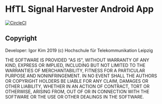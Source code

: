 # HfTL Signal Harvester Android App

[![CircleCI](https://circleci.com/bb/hftloai/hfapp2.svg?style=svg&circle-token=820c469347cfdce2f9df26ffe7eccc4a3d390f3b)](https://circleci.com/bb/hftloai/hfapp2)

## Copyright
Developer: Igor Kim
2019 (c) Hochschule für Telekommunikation Leipzig

THE SOFTWARE IS PROVIDED "AS IS", WITHOUT WARRANTY OF ANY KIND, EXPRESS OR IMPLIED, INCLUDING BUT NOT LIMITED TO THE WARRANTIES OF MERCHANTABILITY, FITNESS FOR A PARTICULAR PURPOSE AND NONINFRINGEMENT. IN NO EVENT SHALL THE AUTHORS OR COPYRIGHT HOLDERS BE LIABLE FOR ANY CLAIM, DAMAGES OR OTHER LIABILITY, WHETHER IN AN ACTION OF CONTRACT, TORT OR OTHERWISE, ARISING FROM, OUT OF OR IN CONNECTION WITH THE SOFTWARE OR THE USE OR OTHER DEALINGS IN THE SOFTWARE.